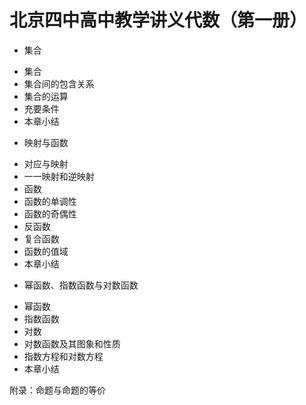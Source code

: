 # 北京四中高中教学讲义代数（第一册）

* 集合
- 集合
- 集合间的包含关系
- 集合的运算
- 充要条件
- 本章小结

* 映射与函数
- 对应与映射
- 一一映射和逆映射
-  函数
- 函数的单调性
- 函数的奇偶性
- 反函数
- 复合函数
- 函数的值域
- 本章小结

* 幂函数、指数函数与对数函数
- 幂函数
- 指数函数
- 对数
- 对数函数及其图象和性质
- 指数方程和对数方程
- 本章小结

附录：命题与命题的等价
